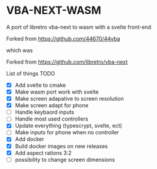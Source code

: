 # VBA-NEXT-WASM

A port of libretro vba-next to wasm with a svelte front-end

Forked from https://github.com/44670/44vba

which was

Forked from https://github.com/libretro/vba-next

List of things TODO

-   [x] Add svelte to cmake
-   [x] Make wasm port work with svelte
-   [x] Make screen adapative to screen resolution
-   [x] Make screen adapt for phone
-   [ ] Handle keybaord inputs
-   [ ] Handle most used controllers
-   [x] Update everything (typescrypt, svelte, ect)
-   [ ] Make inputs for phone when no controller
-   [x] Add docker
-   [x] Build docker images on new releases
-   [x] Add aspect rations 3:2
-   [ ] possibility to change screen dimensions
